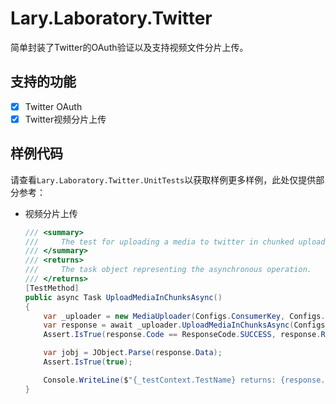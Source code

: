 # Lary.Laboratory.Twitter
简单封装了Twitter的OAuth验证以及支持视频文件分片上传。

## 支持的功能
- [x] Twitter OAuth  
- [x] Twitter视频分片上传  

## 样例代码
请查看`Lary.Laboratory.Twitter.UnitTests`以获取样例更多样例，此处仅提供部分参考：  
* 视频分片上传
  ```csharp
  /// <summary>
  ///     The test for uploading a media to twitter in chunked upload as an asynchronous operation.
  /// </summary>
  /// <returns>
  ///     The task object representing the asynchronous operation.
  /// </returns>
  [TestMethod]
  public async Task UploadMediaInChunksAsync()
  {
      var _uploader = new MediaUploader(Configs.ConsumerKey, Configs.ConsumerSecret, Configs.AccessToken, Configs.AccessTokenSecret);
      var response = await _uploader.UploadMediaInChunksAsync(Configs.MediaFilepath);
      Assert.IsTrue(response.Code == ResponseCode.SUCCESS, response.ReasonPhrase ?? String.Empty);
  
      var jobj = JObject.Parse(response.Data);
      Assert.IsTrue(true);
  
      Console.WriteLine($"{_testContext.TestName} returns: {response.Data}");
  }
  ```